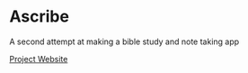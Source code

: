 # Ascribe
A second attempt at making a bible study and note taking app

[Project Website](https://fisharmy100.github.io/bible_study_app_v2/)
